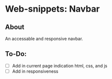 # Web-snippets: Navbar

## About

An accessable and responsive navbar.

## To-Do:

- [ ] Add in current page indication html, css, and js
- [ ] Add in responsiveness
